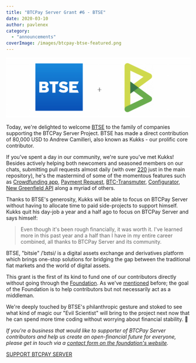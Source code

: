 ```yaml
---
title: "BTCPay Server Grant #6 - BTSE"
date: 2020-03-10
author: pavlenex
category:
  - "announcements"
coverImage: /images/btcpay-btse-featured.png
---
```


![](/images/btcpay-btse-article-1024x335.png)

Today, we're delighted to welcome [BTSE](https://www.btse.com) to the family of companies supporting the BTCPay Server Project. BTSE has made a direct contribution of 80,000 USD to Andrew Camilleri, also known as Kukks - our prolific core contributor.

If you've spent a day in our community, we're sure you've met Kukks! Besides actively helping both newcomers and seasoned members on our chats, submitting pull requests almost daily (with over [220](https://github.com/btcpayserver/btcpayserver/pulls/kukks) just in the main repository), he's the mastermind of some of the momentous features such as [Crowdfunding app](https://youtu.be/tFbfyneDj88), [Payment Request](https://blog.btcpayserver.org/payment-requests/), [BTC-Transmuter](https://github.com/btcpayserver/btcTransmuter), [Configurator](https://github.com/btcpayserver/btcpayserver-configurator), [New Greenfield API](https://github.com/btcpayserver/btcpayserver/issues/1320) along a myriad of others.

Thanks to BTSE's generosity, Kukks will be able to focus on BTCPay Server without having to allocate time to paid side-projects to support himself. Kukks quit his day-job a year and a half ago to focus on BTCPay Server and says himself:

> Even though it's been rough financially, it was worth it. I've learned more in this past year and a half than I have in my entire career combined, all thanks to BTCPay Server and its community.

BTSE, "bitsie" /ˈbɪtsi/ is a digital assets exchange and derivatives platform which brings one-stop solutions for bridging the gap between the traditional fiat markets and the world of digital assets.

This grant is the first of its kind to fund one of our contributors directly without going through the [Foundation](http://foundation.btcpayserver.org/). As we've [mentioned](https://blog.btcpayserver.org/btcpay-foundation-announcement/) before; the goal of the Foundation is to help contributors but not necessarily act as a middleman.

We're deeply touched by BTSE's philanthropic gesture and stoked to see what kind of magic our "Evil Scientist" will bring to the project next now that he can spend more time coding without worrying about financial stability. 💚

_If you're a business that would like to supporter of BTCPay Server contributors and help us create an open-financial future for everyone, please get in touch via a [contact form on the foundation's website](https://foundation.btcpayserver.org/)._

[SUPPORT BTCPAY SERVER](https://foundation.btcpayserver.org/)
